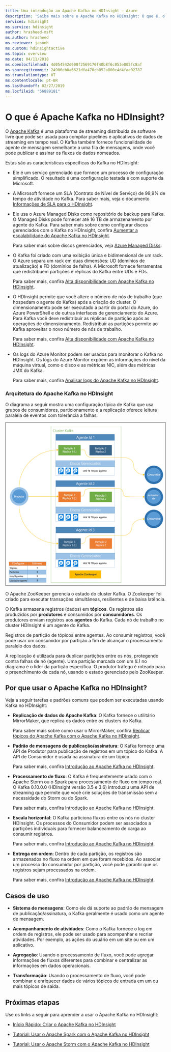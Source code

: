 ```yaml
---
title: Uma introdução ao Apache Kafka no HDInsight – Azure
description: 'Saiba mais sobre o Apache Kafka no HDInsight: O que é, o que ele faz e onde encontrar exemplos e obter informações introdutórias.'
services: hdinsight
ms.service: hdinsight
author: hrasheed-msft
ms.author: hrasheed
ms.reviewer: jasonh
ms.custom: hdinsightactive
ms.topic: overview
ms.date: 04/11/2018
ms.openlocfilehash: 4d054542d600f2569170f40b8f6c053e005fc8af
ms.sourcegitcommit: 24906eb0a6621dfa470cb052a800c4d4fae02787
ms.translationtype: HT
ms.contentlocale: pt-BR
ms.lasthandoff: 02/27/2019
ms.locfileid: "56889181"
---
```

# <a name="what-is-apache-kafka-on-hdinsight"></a>O que é Apache Kafka no HDInsight?

O [Apache Kafka](https://kafka.apache.org) é uma plataforma de streaming distribuída de software livre que pode ser usada para compilar pipelines e aplicativos de dados de streaming em tempo real. O Kafka também fornece funcionalidade de agente de mensagem semelhante a uma fila de mensagens, onde você pode publicar e assinar os fluxos de dados nomeados. 

Estas são as características específicas do Kafka no HDInsight:

* Ele é um serviço gerenciado que fornece um processo de configuração simplificado. O resultado é uma configuração testada e com suporte da Microsoft.

* A Microsoft fornece um SLA (Contrato de Nível de Serviço) de 99,9% de tempo de atividade no Kafka. Para saber mais, veja o documento [Informações de SLA para o HDInsight](https://azure.microsoft.com/support/legal/sla/hdinsight/v1_0/).

* Ele usa o Azure Managed Disks como repositório de backup para Kafka. O Managed Disks pode fornecer até 16 TB de armazenamento por agente do Kafka. Para saber mais sobre como configurar discos gerenciados com o Kafka no HDInsight, confira [Aumentar a escalabilidade do Apache Kafka no HDInsight](apache-kafka-scalability.md).

    Para saber mais sobre discos gerenciados, veja [Azure Managed Disks](../../virtual-machines/windows/managed-disks-overview.md).

* O Kafka foi criado com uma exibição única e bidimensional de um rack. O Azure separa um rack em duas dimensões: UD (domínios de atualização) e FD (domínios de falha). A Microsoft fornece ferramentas que redistribuem partições e réplicas do Kafka entre UDs e FDs. 

    Para saber mais, confira [Alta disponibilidade com Apache Kafka no HDInsight](apache-kafka-high-availability.md).

* O HDInsight permite que você altere o número de nós de trabalho (que hospedam o agente do Kafka) após a criação do cluster. O dimensionamento pode ser executado a partir do portal do Azure, do Azure PowerShell e de outras interfaces de gerenciamento do Azure. Para Kafka você deve redistribuir as réplicas de partição após as operações de dimensionamento. Redistribuir as partições permite ao Kafka aproveitar o novo número de nós de trabalho.

    Para saber mais, confira [Alta disponibilidade com Apache Kafka no HDInsight](apache-kafka-high-availability.md).

* Os logs do Azure Monitor podem ser usados para monitorar o Kafka no HDInsight. Os logs do Azure Monitor expõem as informações do nível da máquina virtual, como o disco e as métricas NIC, além das métricas JMX do Kafka.

    Para saber mais, confira [Analisar logs do Apache Kafka no HDInsight](apache-kafka-log-analytics-operations-management.md).

### <a name="apache-kafka-on-hdinsight-architecture"></a>Arquitetura do Apache Kafka no HDInsight

O diagrama a seguir mostra uma configuração típica de Kafka que usa grupos de consumidores, particionamento e a replicação oferece leitura paralela de eventos com tolerância a falhas:

![Diagrama de configuração do cluster Kafka](./media/apache-kafka-introduction/kafka-cluster.png)

O Apache ZooKeeper gerencia o estado do cluster Kafka. O Zookeeper foi criado para executar transações simultâneas, resilientes e de baixa latência. 

O Kafka armazena registros (dados) em **tópicos**. Os registros são produzidos por **produtores** e consumidos por **consumidores**. Os produtores enviam registros aos **agentes** do Kafka. Cada nó de trabalho no cluster HDInsight é um agente do Kafka. 

Registros de partição de tópicos entre agentes. Ao consumir registros, você pode usar um consumidor por partição a fim de alcançar o processamento paralelo dos dados.

A replicação é utilizada para duplicar partições entre os nós, protegendo contra falhas de nó (agente). Uma partição marcada com um *(L)* no diagrama é o líder da partição específica. O produtor tráfego é roteado para o preenchimento de cada nó, usando o estado gerenciado pelo ZooKeeper.

## <a name="why-use-apache-kafka-on-hdinsight"></a>Por que usar o Apache Kafka no HDInsight?

Veja a seguir tarefas e padrões comuns que podem ser executadas usando Kafka no HDInsight:

* **Replicação de dados do Apache Kafka**: O Kafka fornece o utilitário MirrorMaker, que replica os dados entre os clusters do Kafka.

    Para saber mais sobre como usar o MirrorMaker, confira [Replicar tópicos do Apache Kafka com o Apache Kafka no HDInsight](apache-kafka-mirroring.md).

* **Padrão de mensagens de publicação/assinatura**: O Kafka fornece uma API de Produtor para publicação de registros em um tópico do Kafka. A API de Consumidor é usada na assinatura de um tópico.

    Para saber mais, confira [Introdução ao Apache Kafka no HDInsight](apache-kafka-get-started.md).

* **Processamento de fluxo**: O Kafka é frequentemente usado com o Apache Storm ou o Spark para processamento de fluxo em tempo real. O Kafka 0.10.0.0 (HDInsight versão 3.5 e 3.6) introduziu uma API de streaming que permite que você crie soluções de transmissão sem a necessidade do Storm ou do Spark.

    Para saber mais, confira [Introdução ao Apache Kafka no HDInsight](apache-kafka-get-started.md).

* **Escala horizontal**: O Kafka particiona fluxos entre os nós no cluster HDInsight. Os processos do Consumidor podem ser associados a partições individuais para fornecer balanceamento de carga ao consumir registros.

    Para saber mais, confira [Introdução ao Apache Kafka no HDInsight](apache-kafka-get-started.md).

* **Entrega em ordem**: Dentro de cada partição, os registros são armazenados no fluxo na ordem em que foram recebidos. Ao associar um processo do consumidor por partição, você pode garantir que os registros sejam processados na ordem.

    Para saber mais, confira [Introdução ao Apache Kafka no HDInsight](apache-kafka-get-started.md).

## <a name="use-cases"></a>Casos de uso

* **Sistema de mensagens**: Como ele dá suporte ao padrão de mensagem de publicação/assinatura, o Kafka geralmente é usado como um agente de mensagem.

* **Acompanhamento de atividades**: Como o Kafka fornece o log em ordem de registros, ele pode ser usado para acompanhar e recriar atividades. Por exemplo, as ações do usuário em um site ou em um aplicativo.

* **Agregação**: Usando o processamento de fluxo, você pode agregar informações de fluxos diferentes para combinar e centralizar as informações em dados operacionais.

* **Transformação**: Usando o processamento de fluxo, você pode combinar e enriquecer dados de vários tópicos de entrada em um ou mais tópicos de saída.

## <a name="next-steps"></a>Próximas etapas

Use os links a seguir para aprender a usar o Apache Kafka no HDInsight:

* [Início Rápido: Criar o Apache Kafka no HDInsight](apache-kafka-get-started.md)

* [Tutorial: Usar o Apache Spark com o Apache Kafka no HDInsight](../hdinsight-apache-spark-with-kafka.md)

* [Tutorial: Usar o Apache Storm com o Apache Kafka no HDInsight](../hdinsight-apache-storm-with-kafka.md)
